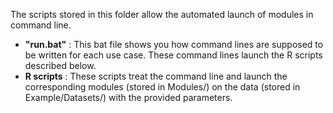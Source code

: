  
The scripts stored in this folder allow the automated launch of modules in command line.

- **"run.bat"** : This bat file shows you how command lines are supposed to be written for each use case. These command lines launch the R scripts described below.
- **R scripts** : These scripts treat the command line and launch the corresponding modules (stored in Modules/) on the data (stored in Example/Datasets/) with the provided parameters. 
